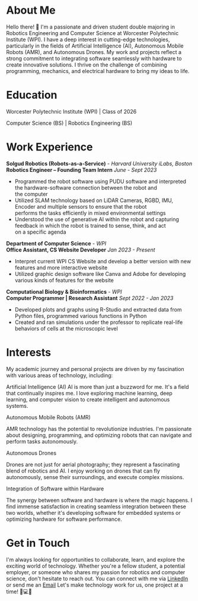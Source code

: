 # About Me

Hello there! 👋 I'm a passionate and driven student double majoring in Robotics Engineering and Computer Science at 
Worcester Polytechnic Institute (WPI). I have a deep interest in cutting-edge technologies, particularly in the fields 
of Artificial Intelligence (AI), Autonomous Mobile Robots (AMR), and Autonomous Drones. My work and projects reflect a 
strong commitment to integrating software seamlessly with hardware to create innovative solutions. I thrive on the challenge of 
combining programming, mechanics, and electrical hardware to bring my ideas to life.

# Education
Worcester Polytechnic Institute (WPI) | Class of 2026 

Computer Science (BS) | Robotics Engineering (BS) 

# Work Experience 

**Solgud Robotics (Robots-as-a-Service)** - *Harvard University iLabs, Boston*   
**Robotics Engineer – Founding Team Intern** *June - Sept 2023*


- Programmed the robot software using PUDU software and interpreted the hardware-software connection between the robot and   
the computer
- Utilized SLAM technology based on LiDAR Cameras, RGBD, IMU, Encoder and multiple sensors to ensure that the robot   
performs the tasks efficiently in mixed environmental settings
- Understood the use of generative AI within the robot and capturing feedback in which the robot is trained to sense, think, and act   
on a specific agenda


**Department of Computer Science** - *WPI*   
**Office Assistant, CS Website Developer** *Jan 2023 - Present*

- Interpret current WPI CS Website and develop a better version with new features and more interactive website
- Utilized graphic design software like Canva and Adobe for developing various kinds of features for the website


**Computational Biology & Bioinformatics** - *WPI*   
**Computer Programmer | Research Assistant** *Sept 2022 - Jan 2023*

- Developed plots and graphs using R-Studio and extracted data from Python files, programmed various functions in Python
- Created and ran simulations under the professor to replicate real-life behaviors of cells at the microscopic level


# Interests

My academic journey and personal projects are driven by my fascination with various areas of technology, including:

Artificial Intelligence (AI)
AI is more than just a buzzword for me. It's a field that continually inspires me. 
I love exploring machine learning, deep learning, and computer vision to create intelligent and autonomous systems.

Autonomous Mobile Robots (AMR)

AMR technology has the potential to revolutionize industries.
I'm passionate about designing, programming, and optimizing robots 
that can navigate and perform tasks autonomously.

Autonomous Drones

Drones are not just for aerial photography; they represent a 
fascinating blend of robotics and AI. I enjoy working on drones 
that can fly autonomously, sense their surroundings, and execute complex missions.

Integration of Software within Hardware

The synergy between software and hardware is where the magic happens. 
I find immense satisfaction in creating seamless integration between these two worlds, 
whether it's developing software for embedded systems or optimizing hardware for software performance.


# Get in Touch

I'm always looking for opportunities to collaborate, learn, and explore the exciting world of technology. 
Whether you're a fellow student, a potential employer, or someone who shares my passion for robotics and computer science, don't hesitate to reach out. 
You can connect with me via [LinkedIn](https://www.linkedin.com/in/vivek-reddy-kasireddy/) or send me an [Email](vivekkasireddyr@gmail.com)
Let's make technology work for us, one project at a time! 🤖💻🚀
